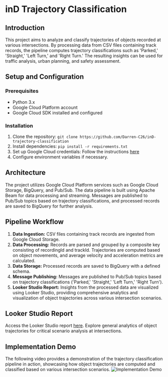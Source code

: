 # inD Trajectory Classification

## Introduction
This project aims to analyze and classify trajectories of objects recorded at various intersections. By processing data from CSV files containing track records, the pipeline computes trajectory classifications such as 'Parked,' 'Straight,' 'Left Turn,' and 'Right Turn.' The resulting insights can be used for traffic analysis, urban planning, and safety assessment.

## Setup and Configuration
### Prerequisites
- Python 3.x
- Google Cloud Platform account
- Google Cloud SDK installed and configured

### Installation
1. Clone the repository: `git clone https://github.com/Darren-C26/inD-trajectory-classification`
2. Install dependencies: `pip install -r requirements.txt`
3. Set up Google Cloud credentials: Follow the instructions [here](https://cloud.google.com/docs/authentication/getting-started)
4. Configure environment variables if necessary.

## Architecture
The project utilizes Google Cloud Platform services such as Google Cloud Storage, BigQuery, and Pub/Sub. The data pipeline is built using Apache Beam for data processing and streaming. Messages are published to Pub/Sub topics based on trajectory classifications, and processed records are saved to BigQuery for further analysis.

## Pipeline Workflow
1. **Data Ingestion:** CSV files containing track records are ingested from Google Cloud Storage.
2. **Data Processing:** Records are parsed and grouped by a composite key consisting of recordingId and trackId. Trajectories are computed based on object movements, and average velocity and acceleration metrics are calculated.
3. **Data Storage:** Processed records are saved to BigQuery with a defined schema.
4. **Message Publishing:** Messages are published to Pub/Sub topics based on trajectory classifications ('Parked,' 'Straight,' 'Left Turn,' 'Right Turn').
5. **Looker Studio Report:** Insights from the processed data are visualized using Looker Studio, providing comprehensive analytics and visualization of object trajectories across various intersection scenarios.

## Looker Studio Report
Access the Looker Studio report [here](https://lookerstudio.google.com/s/oabCVkyYdxg). Explore general analytics of object trajectories for critical scenario analysis at intersections.

## Implementation Demo
The following video provides a demonstration of the trajectory classification pipeline in action, showcasing how object trajectories are computed and classified based on various intersection scenarios.
![Implementation Demo](https://drive.google.com/file/d/1anP9tobmOz5Bw65v38ZkjOnBAQNttaOV/preview)